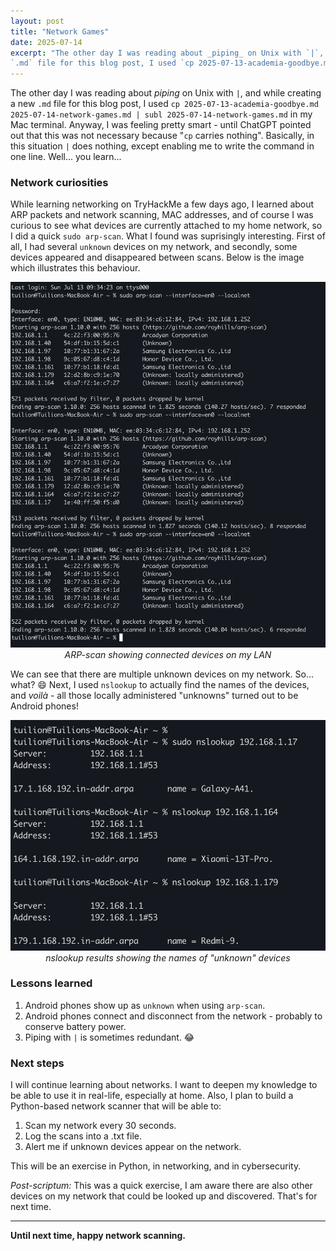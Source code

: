 ```yaml
---
layout: post
title: "Network Games"
date: 2025-07-14
excerpt: "The other day I was reading about _piping_ on Unix with `|`, and while creating a new
`.md` file for this blog post, I used `cp 2025-07-13-academia-goodbye.md 2025-07-14-network-games.md | subl 2025-07-14-network-games.md` in my Mac terminal..."
---
```

 
The other day I was reading about _piping_ on Unix with `|`, and while creating a new `.md` file for this blog post, I used `cp 2025-07-13-academia-goodbye.md 2025-07-14-network-games.md | subl 2025-07-14-network-games.md` in my Mac terminal. Anyway, I was feeling pretty smart - until ChatGPT pointed out that this was not necessary because "`cp` carries nothing". Basically, in this situation `|` does nothing, except enabling me to write the command in one line. Well... you learn...

### Network curiosities
While learning networking on TryHackMe a few days ago, I learned about ARP packets and network scanning, MAC addresses, and of course I was curious to see what devices are currently attached to my home network, so I did a quick `sudo arp-scan`. What I found was suprisingly interesting. First of all, I had several `unknown` devices on my network, and secondly, some devices appeared and disappeared between scans. Below is the image which illustrates this behaviour.

<p align="center">
  <img src="/assets/2025-07-14-network-scan.png" alt="ARP scan results" width="600"/>
  <br>
  <em>ARP-scan showing connected devices on my LAN</em>
</p>

We can see that there are multiple unknown devices on my network. So... what? 😄 Next, I used `nslookup` to actually find the names of the devices, and _voilà_  - all those locally administered "unknowns" turned out to be Android phones!

<p align="center">
  <img src="/assets/2025-07-14-network-android-devices.png" alt="nslookup results" width="600"/>
  <br>
  <em>nslookup results showing the names of "unknown" devices</em>
</p>

### Lessons learned

1. Android phones show up as `unknown` when using `arp-scan`.
2. Android phones connect and disconnect from the network - probably to conserve battery power.
3. Piping with `|` is sometimes redundant. 😂

### Next steps
I will continue learning about networks. I want to deepen my knowledge to be able to use it in real-life, especially at home. Also, I plan to build a Python-based network scanner that will be able to:
1. Scan my network every 30 seconds.
2. Log the scans into a .txt file.
3. Alert me if unknown devices appear on the network.

This will be an exercise in Python, in networking, and in cybersecurity.

_Post-scriptum:_ This was a quick exercise, I am aware there are also other devices on my network that could be looked up and discovered. That's for next time.

---

**Until next time, happy network scanning.**
